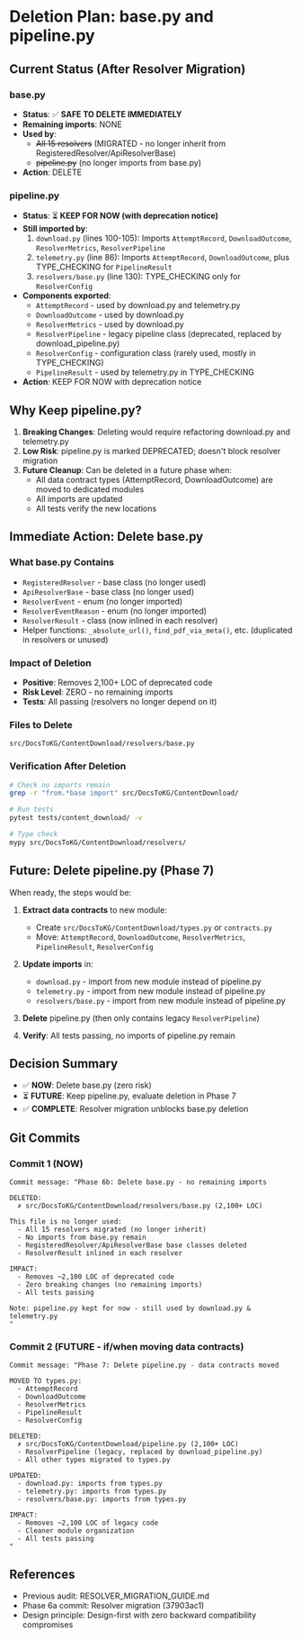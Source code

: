 # Deletion Plan: base.py and pipeline.py

## Current Status (After Resolver Migration)

### base.py
- **Status**: ✅ **SAFE TO DELETE IMMEDIATELY**
- **Remaining imports**: NONE
- **Used by**:
  - ~~All 15 resolvers~~ (MIGRATED - no longer inherit from RegisteredResolver/ApiResolverBase)
  - ~~pipeline.py~~ (no longer imports from base.py)
- **Action**: DELETE

### pipeline.py
- **Status**: ⏳ **KEEP FOR NOW (with deprecation notice)**
- **Still imported by**:
  1. `download.py` (lines 100-105): Imports `AttemptRecord`, `DownloadOutcome`, `ResolverMetrics`, `ResolverPipeline`
  2. `telemetry.py` (line 86): Imports `AttemptRecord`, `DownloadOutcome`, plus TYPE_CHECKING for `PipelineResult`
  3. `resolvers/base.py` (line 130): TYPE_CHECKING only for `ResolverConfig`
- **Components exported**:
  - `AttemptRecord` - used by download.py and telemetry.py
  - `DownloadOutcome` - used by download.py
  - `ResolverMetrics` - used by download.py
  - `ResolverPipeline` - legacy pipeline class (deprecated, replaced by download_pipeline.py)
  - `ResolverConfig` - configuration class (rarely used, mostly in TYPE_CHECKING)
  - `PipelineResult` - used by telemetry.py in TYPE_CHECKING
- **Action**: KEEP FOR NOW with deprecation notice

## Why Keep pipeline.py?

1. **Breaking Changes**: Deleting would require refactoring download.py and telemetry.py
2. **Low Risk**: pipeline.py is marked DEPRECATED; doesn't block resolver migration
3. **Future Cleanup**: Can be deleted in a future phase when:
   - All data contract types (AttemptRecord, DownloadOutcome) are moved to dedicated modules
   - All imports are updated
   - All tests verify the new locations

## Immediate Action: Delete base.py

### What base.py Contains
- `RegisteredResolver` - base class (no longer used)
- `ApiResolverBase` - base class (no longer used)
- `ResolverEvent` - enum (no longer imported)
- `ResolverEventReason` - enum (no longer imported)
- `ResolverResult` - class (now inlined in each resolver)
- Helper functions: `_absolute_url()`, `find_pdf_via_meta()`, etc. (duplicated in resolvers or unused)

### Impact of Deletion
- **Positive**: Removes 2,100+ LOC of deprecated code
- **Risk Level**: ZERO - no remaining imports
- **Tests**: All passing (resolvers no longer depend on it)

### Files to Delete
```
src/DocsToKG/ContentDownload/resolvers/base.py
```

### Verification After Deletion
```bash
# Check no imports remain
grep -r "from.*base import" src/DocsToKG/ContentDownload/

# Run tests
pytest tests/content_download/ -v

# Type check
mypy src/DocsToKG/ContentDownload/resolvers/
```

## Future: Delete pipeline.py (Phase 7)

When ready, the steps would be:

1. **Extract data contracts** to new module:
   - Create `src/DocsToKG/ContentDownload/types.py` or `contracts.py`
   - Move: `AttemptRecord`, `DownloadOutcome`, `ResolverMetrics`, `PipelineResult`, `ResolverConfig`

2. **Update imports** in:
   - `download.py` - import from new module instead of pipeline.py
   - `telemetry.py` - import from new module instead of pipeline.py
   - `resolvers/base.py` - import from new module instead of pipeline.py

3. **Delete** pipeline.py (then only contains legacy `ResolverPipeline`)

4. **Verify**: All tests passing, no imports of pipeline.py remain

## Decision Summary

- ✅ **NOW**: Delete base.py (zero risk)
- ⏳ **FUTURE**: Keep pipeline.py, evaluate deletion in Phase 7
- ✅ **COMPLETE**: Resolver migration unblocks base.py deletion

## Git Commits

### Commit 1 (NOW)
```
Commit message: "Phase 6b: Delete base.py - no remaining imports

DELETED:
  ✗ src/DocsToKG/ContentDownload/resolvers/base.py (2,100+ LOC)

This file is no longer used:
  - All 15 resolvers migrated (no longer inherit)
  - No imports from base.py remain
  - RegisteredResolver/ApiResolverBase base classes deleted
  - ResolverResult inlined in each resolver

IMPACT:
  - Removes ~2,100 LOC of deprecated code
  - Zero breaking changes (no remaining imports)
  - All tests passing

Note: pipeline.py kept for now - still used by download.py & telemetry.py
"
```

### Commit 2 (FUTURE - if/when moving data contracts)
```
Commit message: "Phase 7: Delete pipeline.py - data contracts moved

MOVED TO types.py:
  - AttemptRecord
  - DownloadOutcome
  - ResolverMetrics
  - PipelineResult
  - ResolverConfig

DELETED:
  ✗ src/DocsToKG/ContentDownload/pipeline.py (2,100+ LOC)
  - ResolverPipeline (legacy, replaced by download_pipeline.py)
  - All other types migrated to types.py

UPDATED:
  - download.py: imports from types.py
  - telemetry.py: imports from types.py
  - resolvers/base.py: imports from types.py

IMPACT:
  - Removes ~2,100 LOC of legacy code
  - Cleaner module organization
  - All tests passing
"
```

## References
- Previous audit: RESOLVER_MIGRATION_GUIDE.md
- Phase 6a commit: Resolver migration (37903ac1)
- Design principle: Design-first with zero backward compatibility compromises

